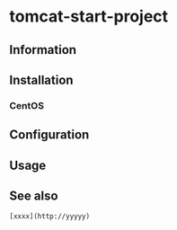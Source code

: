 # tomcat-start-project

## Information

## Installation

### CentOS



## Configuration

## Usage

## See also

    [xxxx](http://yyyyy)
